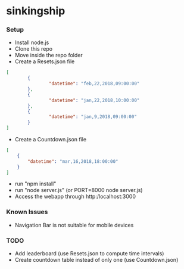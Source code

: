 # sinkingship

### Setup

- Install node.js
- Clone this repo
- Move inside the repo folder
- Create a Resets.json file
```json
[
        {
                "datetime": "feb,22,2018,09:00:00"
        },
        {
                "datetime": "jan,22,2018,10:00:00"
        },
        {
                "datetime": "jan,9,2018,09:00:00"
        }
]

```
- Create a Countdown.json file
```json
[
    {
        "datetime": "mar,16,2018,18:00:00"
    }
]
```
- run "npm install"
- run "node server.js" (or PORT=8000 node server.js)
- Access the webapp through http:/localhost:3000

### Known Issues

- Navigation Bar is not suitable for mobile devices

### TODO

- Add leaderboard (use Resets.json to compute time intervals)
- Create countdown table instead of only one (use Countdown.json)
